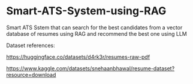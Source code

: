 # Smart-ATS-System-using-RAG
Smart ATS Sstem that can search for the best candidates from a vector database of resumes using RAG and recommend the best one using LLM

Dataset references:

https://huggingface.co/datasets/d4rk3r/resumes-raw-pdf

https://www.kaggle.com/datasets/snehaanbhawal/resume-dataset?resource=download
